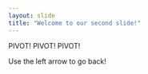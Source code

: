 ```yaml
---
layout: slide
title: "Welcome to our second slide!"
---
```

PIVOT! PIVOT! PIVOT!

Use the left arrow to go back!
